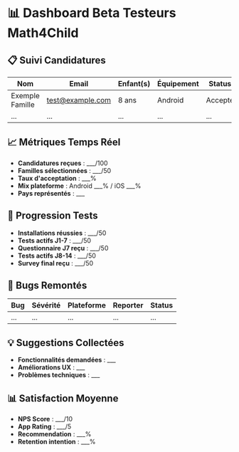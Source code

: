 # 📊 Dashboard Beta Testeurs Math4Child

## 📋 Suivi Candidatures
| Nom | Email | Enfant(s) | Équipement | Status | Date |
|-----|-------|-----------|------------|--------|------|
| Exemple Famille | test@example.com | 8 ans | Android | Accepté | 04/08 |
| ... | ... | ... | ... | ... | ... |

## 📈 Métriques Temps Réel
- **Candidatures reçues** : ___/100
- **Familles sélectionnées** : ___/50
- **Taux d'acceptation** : ___%
- **Mix plateforme** : Android ___% / iOS ___%
- **Pays représentés** : ___

## 🧪 Progression Tests
- **Installations réussies** : ___/50
- **Tests actifs J1-7** : ___/50
- **Questionnaire J7 reçu** : ___/50
- **Tests actifs J8-14** : ___/50
- **Survey final reçu** : ___/50

## 🐛 Bugs Remontés
| Bug | Sévérité | Plateforme | Reporter | Status |
|-----|----------|------------|----------|--------|
| ... | ... | ... | ... | ... |

## 💡 Suggestions Collectées
- **Fonctionnalités demandées** : ___
- **Améliorations UX** : ___
- **Problèmes techniques** : ___

## 📊 Satisfaction Moyenne
- **NPS Score** : ___/10
- **App Rating** : ___/5
- **Recommendation** : ___%
- **Retention intention** : ___%
